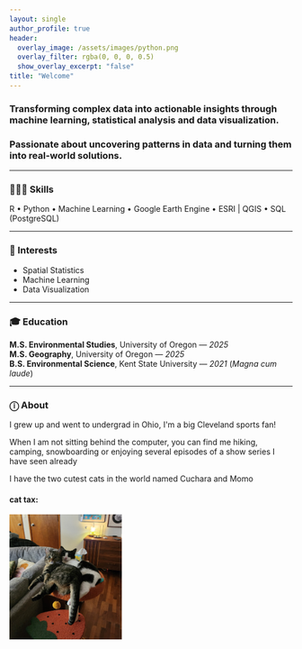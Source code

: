 ```yaml
---
layout: single
author_profile: true
header:
  overlay_image: /assets/images/python.png
  overlay_filter: rgba(0, 0, 0, 0.5)
  show_overlay_excerpt: "false"
title: "Welcome"
---
```

### Transforming complex data into actionable insights through machine learning, statistical analysis and data visualization.

### Passionate about uncovering patterns in data and turning them into real-world solutions.
---

### 👩🏻‍💻 Skills 
R • Python • Machine Learning • Google Earth Engine • ESRI | QGIS • SQL (PostgreSQL) 

---
### 🎯 Interests
- Spatial Statistics  
- Machine Learning  
- Data Visualization  

---
### 🎓 Education
**M.S. Environmental Studies**, University of Oregon — *2025*  
**M.S. Geography**, University of Oregon — *2025*  
**B.S. Environmental Science**, Kent State University — *2021* (*Magna cum laude*)

---
### ⓘ About
I grew up and went to undergrad in Ohio, I'm a big Cleveland sports fan!

When I am not sitting behind the computer, you can find me hiking, camping, snowboarding or enjoying several episodes of a show series I have seen already

I have the two cutest cats in the world named Cuchara and Momo

#### cat tax:
<img src="/assets/images/cuchara_momo.jpg" alt="drawing" width="200"/>
